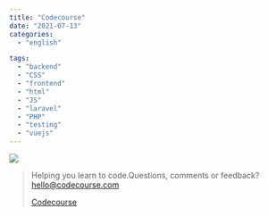 ```yaml
---
title: "Codecourse"
date: "2021-07-13"
categories:
  - "english"

tags:
  - "backend"
  - "CSS"
  - "frontend"
  - "html"
  - "JS"
  - "laravel"
  - "PHP"
  - "testing"
  - "vuejs"
---
```


![](https://yt3.ggpht.com/ytc/AKedOLQWwEeejYM627wvLo197GLE7P6EE0r0G0_8_uJhkA=s176-c-k-c0x00ffffff-no-rj)

> Helping you learn to code.Questions, comments or feedback? hello@codecourse.com
>
> [Codecourse](https://www.youtube.com/channel/UCpOIUW62tnJTtpWFABxWZ8g)
